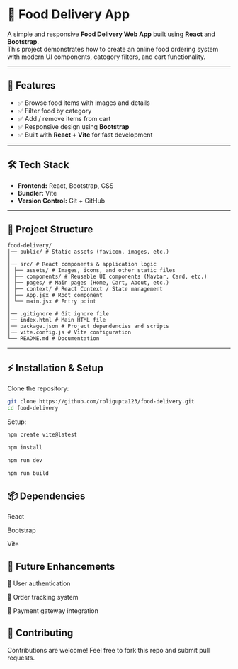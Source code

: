 # 🍔 Food Delivery App

A simple and responsive **Food Delivery Web App** built using **React** and **Bootstrap**.  
This project demonstrates how to create an online food ordering system with modern UI components, category filters, and cart functionality.

---

## 🚀 Features

- ✅ Browse food items with images and details  
- ✅ Filter food by category  
- ✅ Add / remove items from cart  
- ✅ Responsive design using **Bootstrap**  
- ✅ Built with **React + Vite** for fast development  

---

## 🛠️ Tech Stack

- **Frontend:** React, Bootstrap, CSS  
- **Bundler:** Vite  
- **Version Control:** Git + GitHub  

---

## 📂 Project Structure

```
food-delivery/
│── public/ # Static assets (favicon, images, etc.)
│
│── src/ # React components & application logic
│ ├── assets/ # Images, icons, and other static files
│ ├── components/ # Reusable UI components (Navbar, Card, etc.)
│ ├── pages/ # Main pages (Home, Cart, About, etc.)
│ ├── context/ # React Context / State management
│ ├── App.jsx # Root component
│ └── main.jsx # Entry point
│
│── .gitignore # Git ignore file
│── index.html # Main HTML file
│── package.json # Project dependencies and scripts
│── vite.config.js # Vite configuration
└── README.md # Documentation
```

---

## ⚡ Installation & Setup

Clone the repository:

```bash
git clone https://github.com/roligupta123/food-delivery.git
cd food-delivery
```

Setup:
```bash
npm create vite@latest
```

```bash
npm install
```

```bash
npm run dev
```

```bash
npm run build
```

## 📦 Dependencies

React

Bootstrap

Vite


## 📌 Future Enhancements

🔹 User authentication

🔹 Order tracking system

🔹 Payment gateway integration


## 🤝 Contributing

Contributions are welcome! Feel free to fork this repo and submit pull requests.





